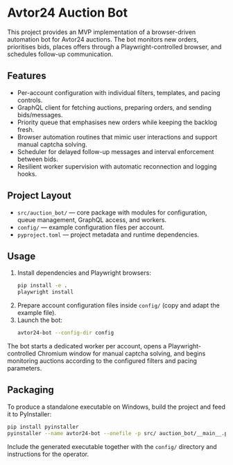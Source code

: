 # Avtor24 Auction Bot

This project provides an MVP implementation of a browser-driven automation bot for Avtor24 auctions. The bot monitors new orders, prioritises bids, places offers through a Playwright-controlled browser, and schedules follow-up communication.

## Features

- Per-account configuration with individual filters, templates, and pacing controls.
- GraphQL client for fetching auctions, preparing orders, and sending bids/messages.
- Priority queue that emphasises new orders while keeping the backlog fresh.
- Browser automation routines that mimic user interactions and support manual captcha solving.
- Scheduler for delayed follow-up messages and interval enforcement between bids.
- Resilient worker supervision with automatic reconnection and logging hooks.

## Project Layout

- `src/auction_bot/` — core package with modules for configuration, queue management, GraphQL access, and workers.
- `config/` — example configuration files per account.
- `pyproject.toml` — project metadata and runtime dependencies.

## Usage

1. Install dependencies and Playwright browsers:
   ```bash
   pip install -e .
   playwright install
   ```
2. Prepare account configuration files inside `config/` (copy and adapt the example file).
3. Launch the bot:
   ```bash
   avtor24-bot --config-dir config
   ```

The bot starts a dedicated worker per account, opens a Playwright-controlled Chromium window for manual captcha solving, and begins monitoring auctions according to the configured filters and pacing parameters.

## Packaging

To produce a standalone executable on Windows, build the project and feed it to PyInstaller:

```bash
pip install pyinstaller
pyinstaller --name avtor24-bot --onefile -p src/ auction_bot/__main__.py
```

Include the generated executable together with the `config/` directory and instructions for the operator.
